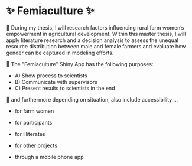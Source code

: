 # ✨ Femiaculture ✨
🌱 During my thesis, I will research factors influencing rural farm women’s empowerment in agricultural development.
Within this master thesis, I will apply literature research and a decision analysis to assess the unequal resource distribution between male and female farmers and evaluate how gender can be captured in modeling efforts. 

💬 The "Femiaculture" Shiny App has the following purposes:

- A) Show process to scientists
- B) Communicate with supervisors
- C) Present results to scientists in the end

💬 and furthermore depending on situation, also include accessibility …

- for farm women 
- for participants
- for illiterates
- for other projects

- through a mobile phone app
